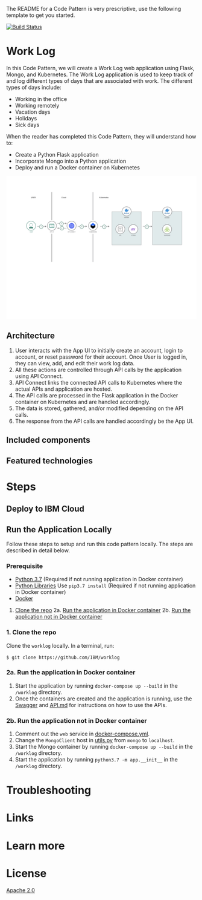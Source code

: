 The README for a Code Pattern is very prescriptive, use the following template to get you started.

<!--Put badges at the very top -->
<!--change the repo -->
[![Build Status](https://travis-ci.org/IBM/watson-banking-chatbot.svg?branch=master)](https://travis-ci.org/IBM/watson-banking-chatbot)

# Work Log
In this Code Pattern, we will create a Work Log web application using Flask, Mongo, and Kubernetes. The Work Log application is used to keep track of and log different types of days that are associated with work. The different types of days include:

* Working in the office
* Working remotely
* Vacation days
* Holidays
* Sick days

When the reader has completed this Code Pattern, they will understand how to:

* Create a Python Flask application
* Incorporate Mongo into a Python application
* Deploy and run a Docker container on Kubernetes


![](readme_images/architecture.jpeg)

## Architecture

1. User interacts with the App UI to initially create an account, login to account, or reset password for their account. Once User is logged in, they can view, add, and edit their work log data.
2. All these actions are controlled through API calls by the application using API Connect.
3. API Connect links the connected API calls to Kubernetes where the actual APIs and application are hosted.
4. The API calls are processed in the Flask application in the Docker container on Kubernetes and are handled accordingly.
5. The data is stored, gathered, and/or modified depending on the API calls.
6. The response from the API calls are handled accordingly be the App UI.

<!--Update this section-->
## Included components
<!--Select components from [here](https://github.ibm.com/developer-journeys/journey-docs/tree/master/_content/dev#components), copy and paste the raw text for ease
* [Component](link): description
* [Component](link): description-->

<!--Update this section-->
## Featured technologies
<!--Select components from [here](https://github.ibm.com/developer-journeys/journey-docs/tree/master/_content/dev#technologies), copy and paste the raw text for ease
* [Technology](link): description
* [Technology](link): description-->

# Steps
<!--Use the ``Deploy to IBM Cloud`` button **OR** create the services and run locally.-->

## Deploy to IBM Cloud
<!--Update the repo and tracking id-->
<!--[![Deploy to IBM Cloud](https://bluemix.net/deploy/button.png)](https://bluemix.net/deploy?repository=https://github.com/IBM/watson-banking-chatbot.git)

1. Press the above ``Deploy to IBM Cloud`` button and then click on ``Deploy``.-->

<!--optional step-->
<!--2. In Toolchains, click on Delivery Pipeline to watch while the app is deployed. Once deployed, the app can be viewed by clicking 'View app'.
![](doc/source/images/toolchain-pipeline.png)-->

<!--update with service names from manifest.yml-->
<!--3. To see the app and services created and configured for this Code Pattern, use the IBM Cloud dashboard. The app is named `watson-banking-chatbot` with a unique suffix. The following services are created and easily identified by the `wbc-` prefix:
    * wbc-conversation-service
    * wbc-discovery-service
    * wbc-natural-language-understanding-service
    * wbc-tone-analyzer-service-->

## Run the Application Locally
Follow these steps to setup and run this code pattern locally. The steps are described in detail below.

### Prerequisite

* [Python 3.7](https://www.python.org/downloads/release/python-370/) (Required if not running application in Docker container)
* [Python Libraries](requirements.txt) Use `pip3.7 install` (Required if not running application in Docker container)
* [Docker](https://www.docker.com/products/docker-desktop)

<!-- there are MANY updates necessary here, just screenshots where appropriate -->

1. [Clone the repo](#1-clone-the-repo)
2a. [Run the application in Docker container](#2a-run-the-application-in-docker-container)
2b. [Run the application not in Docker container](#2a-run-the-application-not-in-docker-container)

### 1. Clone the repo

Clone the `worklog` locally. In a terminal, run:

```
$ git clone https://github.com/IBM/worklog
```

### 2a. Run the application in Docker container
1. Start the application by running `docker-compose up --build` in the `/worklog` directory.
2. Once the containers are created and the application is running, use the [Swagger](http://localhost:5000/api/) and [API.md](API.md) for instructions on how to use the APIs.

### 2b. Run the application not in Docker container
1. Comment out the `web` service in [docker-compose.yml](docker-compose.yml).
2. Change the `MongoClient` host in [utils.py](app/services/utils.py) from `mongo` to `localhost`.
3. Start the Mongo container by running `docker-compose up --build` in the `/worklog` directory.
4. Start the application by running `python3.7 -m app.__init__` in the `/worklog` directory.

<!--Include any troubleshooting tips (driver issues, etc)-->

# Troubleshooting

<!--* Error: Environment {GUID} is still not active, retry once status is active

  > This is common during the first run. The app tries to start before the Discovery
environment is fully created. Allow a minute or two to pass. The environment should
be usable on restart. If you used `Deploy to IBM Cloud` the restart should be automatic.-->

<!--Include any relevant links-->

# Links
<!--* [Demo on Youtube](https://www.youtube.com/watch?v=Jxi7U7VOMYg)-->

<!-- pick the relevant ones from below -->
# Learn more

<!--* **Artificial Intelligence Code Patterns**: Enjoyed this Code Pattern? Check out our other [AI Code Patterns](https://developer.ibm.com/code/technologies/artificial-intelligence/).-->

# License
[Apache 2.0](LICENSE)
